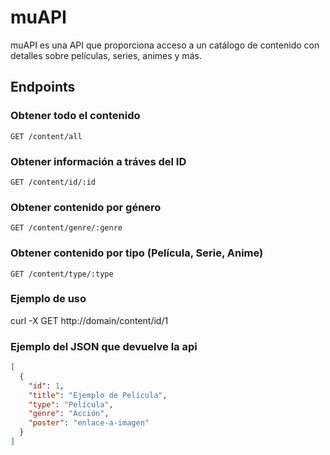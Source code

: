 # muAPI

muAPI es una API que proporciona acceso a un catálogo de contenido con detalles sobre películas, series, animes y más.

## Endpoints

### Obtener todo el contenido

```http
GET /content/all

```

### Obtener información a tráves del ID

```http
GET /content/id/:id
```

### Obtener contenido por género

```http
GET /content/genre/:genre
```

### Obtener contenido por tipo (Película, Serie, Anime)

```http
GET /content/type/:type
```

### Ejemplo de uso
curl -X GET http://domain/content/id/1

### Ejemplo del JSON que devuelve la api

```json
[
  {
    "id": 1,
    "title": "Ejemplo de Película",
    "type": "Película",
    "genre": "Acción",
    "poster": "enlace-a-imagen"
  }
]

```